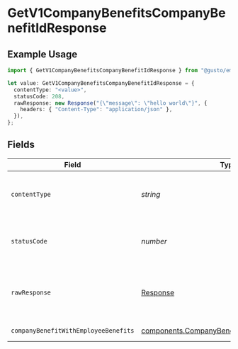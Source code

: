 # GetV1CompanyBenefitsCompanyBenefitIdResponse

## Example Usage

```typescript
import { GetV1CompanyBenefitsCompanyBenefitIdResponse } from "@gusto/embedded-api/models/operations";

let value: GetV1CompanyBenefitsCompanyBenefitIdResponse = {
  contentType: "<value>",
  statusCode: 208,
  rawResponse: new Response("{\"message\": \"hello world\"}", {
    headers: { "Content-Type": "application/json" },
  }),
};
```

## Fields

| Field                                                                                                          | Type                                                                                                           | Required                                                                                                       | Description                                                                                                    |
| -------------------------------------------------------------------------------------------------------------- | -------------------------------------------------------------------------------------------------------------- | -------------------------------------------------------------------------------------------------------------- | -------------------------------------------------------------------------------------------------------------- |
| `contentType`                                                                                                  | *string*                                                                                                       | :heavy_check_mark:                                                                                             | HTTP response content type for this operation                                                                  |
| `statusCode`                                                                                                   | *number*                                                                                                       | :heavy_check_mark:                                                                                             | HTTP response status code for this operation                                                                   |
| `rawResponse`                                                                                                  | [Response](https://developer.mozilla.org/en-US/docs/Web/API/Response)                                          | :heavy_check_mark:                                                                                             | Raw HTTP response; suitable for custom response parsing                                                        |
| `companyBenefitWithEmployeeBenefits`                                                                           | [components.CompanyBenefitWithEmployeeBenefits](../../models/components/companybenefitwithemployeebenefits.md) | :heavy_minus_sign:                                                                                             | Example response                                                                                               |